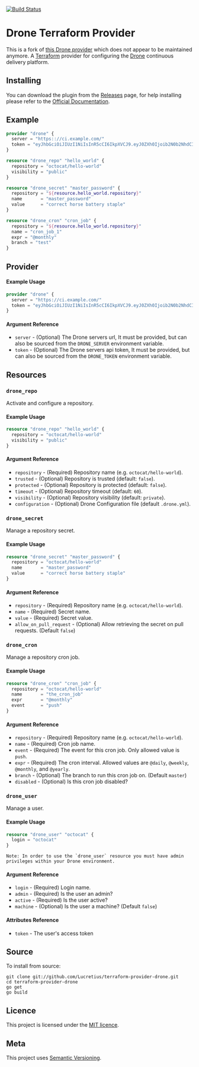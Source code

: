 [![Build Status](http://35.188.161.73/api/badges/Lucretius/terraform-provider-drone/status.svg)](http://35.188.161.73/Lucretius/terraform-provider-drone)

# Drone Terraform Provider

This is a fork of [this Drone provider](https://github.com/artisanofcode/terraform-provider-drone/releases/latest) which does not appear to be maintained anymore.
A [Terraform](https://www.terraform.io) provider for configuring the 
[Drone](https://drone.io) continuous delivery platform.

## Installing

You can download the plugin from the [Releases](https://github.com/Lucretius/terraform-provider-drone/releases/latest) page,
for help installing please refer to the [Official Documentation](https://www.terraform.io/docs/plugins/basics.html#installing-a-plugin).


## Example

```terraform
provider "drone" {
  server = "https:://ci.example.com/"
  token = "eyJhbGciOiJIUzI1NiIsInR5cCI6IkpXVCJ9.eyJ0ZXh0Ijoib2N0b2NhdCIsInR5cGUiOiJ1c2VyIn0.Fg0eYxO9x2CfGIvIHDZKhQbCGbRAsSB_iRDJlDEW6vc"
}

resource "drone_repo" "hello_world" {
  repository = "octocat/hello-world"
  visibility = "public"
}

resource "drone_secret" "master_password" {
  repository = "${resource.hello_world.repository}"
  name       = "master_password"
  value      = "correct horse battery staple"
}

resource "drone_cron" "cron_job" {
  repository = "${resource.hello_world.repository}"
  name = "cron_job_1"
  expr = "@monthly"
  branch = "test"
}
```

## Provider

#### Example Usage

```terraform
provider "drone" {
  server = "https://ci.example.com/"
  token = "eyJhbGciOiJIUzI1NiIsInR5cCI6IkpXVCJ9.eyJ0ZXh0Ijoib2N0b2NhdCIsInR5cGUiOiJ1c2VyIn0.Fg0eYxO9x2CfGIvIHDZKhQbCGbRAsSB_iRDJlDEW6vc"
}
````

#### Argument Reference

* `server` - (Optional) The Drone servers url, It must be provided, but can also
  be sourced from the `DRONE_SERVER` environment variable.
* `token` - (Optional) The Drone servers api token, It must be provided, but can
  also be sourced from the `DRONE_TOKEN` environment variable.

## Resources

### `drone_repo`

Activate and configure a repository.

#### Example Usage

```terraform
resource "drone_repo" "hello_world" {
  repository = "octocat/hello-world"
  visibility = "public"
}
```

#### Argument Reference

* `repository` - (Required) Repository name (e.g. `octocat/hello-world`).
* `trusted` - (Optional) Repository is trusted (default: `false`).
* `protected` - (Optional) Repository is protected (default: `false`).
* `timeout` - (Optional) Repository timeout (default: `60`).
* `visibility` - (Optional) Repository visibility (default: `private`).
* `configuration` - (Optional) Drone Configuration file (default `.drone.yml`).

### `drone_secret`

Manage a repository secret.

#### Example Usage

```terraform
resource "drone_secret" "master_password" {
  repository = "octocat/hello-world"
  name       = "master_password"
  value      = "correct horse battery staple"
}
````

#### Argument Reference

* `repository` - (Required) Repository name (e.g. `octocat/hello-world`).
* `name` - (Required) Secret name.
* `value` - (Required) Secret value.
* `allow_on_pull_request` - (Optional) Allow retrieving the secret on pull requests.  (Default `false`)

### `drone_cron`

Manage a repository cron job.

#### Example Usage

```terraform
resource "drone_cron" "cron_job" {
  repository = "octocat/hello-world"
  name       = "the_cron_job"
  expr       = "@monthly"
  event      = "push"
}
````

#### Argument Reference

* `repository` - (Required) Repository name (e.g. `octocat/hello-world`).
* `name` - (Required) Cron job name.
* `event` - (Required) The event for this cron job.  Only allowed value is `push`.
* `expr` - (Required) The cron interval.  Allowed values are `@daily`, `@weekly`, `@monthly`, and `@yearly`.
* `branch` - (Optional) The branch to run this cron job on.  (Default `master`)
* `disabled` - (Optional) Is this cron job disabled?


### `drone_user`

Manage a user.

#### Example Usage

```terraform
resource "drone_user" "octocat" {
  login = "octocat"
}
````

```
Note: In order to use the `drone_user` resource you must have admin privileges within your Drone environment.
```

#### Argument Reference

* `login` - (Required) Login name.
* `admin` - (Required) Is the user an admin?
* `active` - (Required) Is the user active?
* `machine` - (Optional) Is the user a machine?  (Default `false`)

#### Attributes Reference

* `token` - The user's access token

## Source

To install from source:

```shell
git clone git://github.com/Lucretius/terraform-provider-drone.git
cd terraform-provider-drone
go get
go build
```

## Licence

This project is licensed under the [MIT licence](http://dan.mit-license.org/).

## Meta

This project uses [Semantic Versioning](http://semver.org/).
